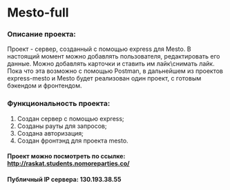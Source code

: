 # Mesto-full

### Описание проекта:
Проект - сервер, созданный с помощью express для Mesto. В настоящий момент можно добавлять пользователя, редактировать его данные. Можно добавлять карточки и ставить им лайк\снимать лайк. Пока что эта возможно с помощью Postman, в дальнейшем из проектов express-mesto и Mesto будет реализован один проект, с готовым бэкендом и фронтендом.

### Функциональность проекта:

1. Создан сервер с помощью express;
2. Созданы рауты для запросов;
3. Создана авторизация;
4. Создан фронтэнд для проекта mesto.


#### Проект можно посмотреть по ссылке: http://raskat.students.nomoreparties.co/
#### Публичный IP сервера: 130.193.38.55
